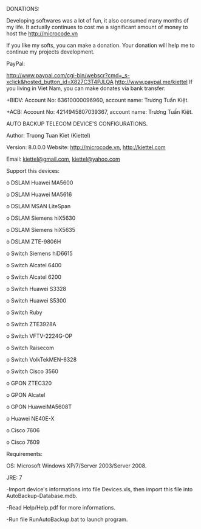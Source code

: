 ﻿DONATIONS:

Developing softwares was a lot of fun, it also consumed many months of my life. It actually continues to cost me a significant amount of money to host the http://microcode.vn

If you like my softs, you can make a donation. Your donation will help me to continue my projects development.

PayPal:

  http://www.paypal.com/cgi-bin/webscr?cmd=_s-xclick&hosted_button_id=X827C3T4PJLQA
  http://www.paypal.me/kiettel
If you living in Viet Nam, you can make donates via bank transfer:

+BIDV: Account No: 63610000096960, account name: Trương Tuấn Kiệt.

+ACB: Account No: 4214945807039367, account name: Trương Tuấn Kiệt.

AUTO BACKUP TELECOM DEVICE'S CONFIGURATIONS.

Author: Truong Tuan Kiet (Kiettel)

Version: 8.0.0.0
Website: http://microcode.vn, http://kiettel.com

Email: kiettel@gmail.com, kiettel@yahoo.com

Support this devices:

o DSLAM Huawei MA5600

o DSLAM Huawei MA5616

o DSLAM MSAN LiteSpan

o DSLAM Siemens hiX5630

o DSLAM Siemens hiX5635

o DSLAM ZTE-9806H

o Switch Siemens hiD6615

o Switch Alcatel 6400

o Switch Alcatel 6200

o Switch Huawei S3328

o Switch Huawei S5300

o Switch Ruby

o Switch ZTE3928A

o Switch VFTV-2224G-OP

o Switch Raisecom

o Switch VolkTekMEN-6328

o Switch Cisco 3560

o GPON ZTEC320

o GPON Alcatel

o GPON HuaweiMA5608T

o Huawei NE40E-X

o Cisco 7606

o Cisco 7609

Requirements:

OS: Microsoft Windows XP/7/Server 2003/Server 2008.

JRE: 7

-Import device's informations into file Devices.xls, then import this file into AutoBackup-Database.mdb.

-Read Help/Help.pdf for more informations.

-Run file RunAutoBackup.bat to launch program.

